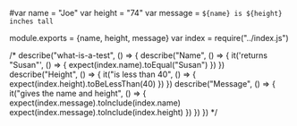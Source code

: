 #var name = "Joe"
var height = "74"
var message = `${name} is ${height} inches tall`
 
module.exports = {name, height, message}
var index = require("../index.js")
 
/* 
describe("what-is-a-test", () => {
  describe("Name", () => {
    it('returns "Susan"', () => {
      expect(index.name).toEqual("Susan")
    })
  })
  describe("Height", () => {
    it("is less than 40", () => {
      expect(index.height).toBeLessThan(40)
    })
  })
  describe("Message", () => {
    it("gives the name and height", () => {
      expect(index.message).toInclude(index.name)
      expect(index.message).toInclude(index.height)
    })
  })
})
*/